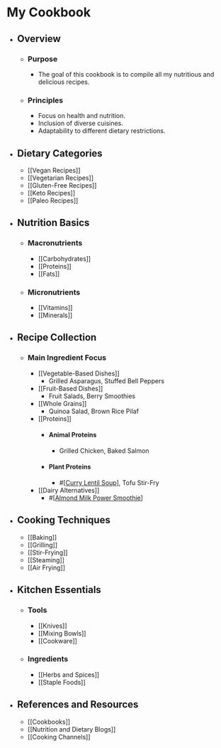 # My Cookbook
- ## Overview
	- ### Purpose
		- The goal of this cookbook is to compile all my nutritious and delicious recipes.
	- ### Principles
		- Focus on health and nutrition.
		- Inclusion of diverse cuisines.
		- Adaptability to different dietary restrictions.
- ## Dietary Categories
	- [[Vegan Recipes]]
	- [[Vegetarian Recipes]]
	- [[Gluten-Free Recipes]]
	- [[Keto Recipes]]
	- [[Paleo Recipes]]
- ## Nutrition Basics
	- ### Macronutrients
		- [[Carbohydrates]]
		- [[Proteins]]
		- [[Fats]]
	- ### Micronutrients
		- [[Vitamins]]
		- [[Minerals]]
- ## Recipe Collection
	- ### Main Ingredient Focus
		- [[Vegetable-Based Dishes]]
			- Grilled Asparagus, Stuffed Bell Peppers
		- [[Fruit-Based Dishes]]
			- Fruit Salads, Berry Smoothies
		- [[Whole Grains]]
			- Quinoa Salad, Brown Rice Pilaf
		- [[Proteins]]
			- #### Animal Proteins
				- Grilled Chicken, Baked Salmon
			- #### Plant Proteins
				- #[[Curry Lentil Soup]], Tofu Stir-Fry
		- [[Dairy Alternatives]]
			- #[[Almond Milk Power Smoothie]]
- ## Cooking Techniques
	- [[Baking]]
	- [[Grilling]]
	- [[Stir-Frying]]
	- [[Steaming]]
	- [[Air Frying]]
- ## Kitchen Essentials
	- ### Tools
		- [[Knives]]
		- [[Mixing Bowls]]
		- [[Cookware]]
	- ### Ingredients
		- [[Herbs and Spices]]
		- [[Staple Foods]]
- ## References and Resources
	- [[Cookbooks]]
	- [[Nutrition and Dietary Blogs]]
	- [[Cooking Channels]]

[//begin]: # "Autogenerated link references for markdown compatibility"
[Curry Lentil Soup]: <Curry Lentil Soup> "Curry Lentil Soup"
[Almond Milk Power Smoothie]: <Almond Milk Power Smoothie> "Almond Milk Power Smoothie"
[//end]: # "Autogenerated link references"